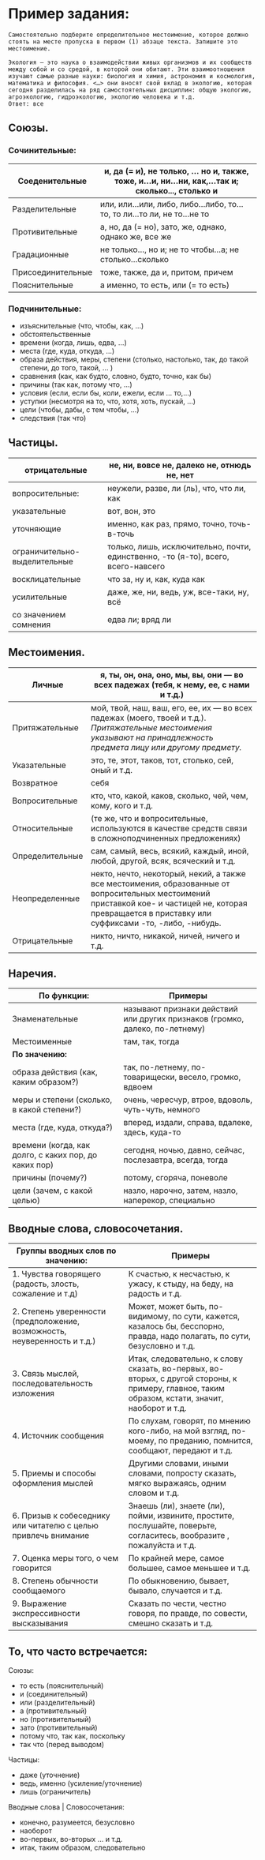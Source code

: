 # Пример задания:

```
Самостоятельно подберите определительное местоимение, которое должно стоять на месте пропуска в первом (1) абзаце текста. Запишите это местоимение.

Экология – это наука о взаимодействии живых организмов и их сообществ между собой и со средой, в которой они обитают. Эти взаимоотношения изучают самые разные науки: биология и химия, астрономия и космология, математика и философия. <…> они вносят свой вклад в экологию, которая сегодня разделилась на ряд самостоятельных дисциплин: общую экологию, агроэкологию, гидроэкологию, экологию человека и т.д.
Ответ: все
```

## Cоюзы.

### Cочинительные:

| Соеденительные    | и, да (= и), не только, … но и, также, тоже, и…и, ни…ни, как,…так и; сколько..., столько и |
| ----------------- | ------------------------------------------------------------------------------------------ |
| Разделительные    | или, или…или, либо, либо…либо, то…то, то ли…то ли, не то…не то                             |
| Противительные    | а, но, да (= но), зато, же, однако, однако же, все же                                      |
| Градационные      | не только…, но и; не то чтобы…а; не столько…сколько                                        |
| Присоединительные | тоже, также, да и, притом, причем                                                          |
| Пояснительные     | а именно, то есть, или (= то есть)                                                         |

### Подчинительные:

- изъяснительные (что, чтобы, как, …)
- обстоятельственные
- времени (когда, лишь, едва, …)
- места (где, куда, откуда, ...)
- образа действия, меры, степени (столько, настолько, так, до такой степени, до того, такой, ... )
- сравнения (как, как будто, словно, будто, точно, как бы)
- причины (так как, потому что, …)
- условия (если, если бы, коли, ежели, если … то,…)
- уступки (несмотря на то, что, хотя, хоть, пускай, …)
- цели (чтобы, дабы, с тем чтобы, …)
- следствия (так что)

## Частицы.

| отрицательные                | не, ни, вовсе не, далеко не, отнюдь не, нет                                       |
| ---------------------------- | --------------------------------------------------------------------------------- |
| вопросительные:              | неужели, разве, ли (ль), что, что ли, как                                         |
| указательные                 | вот, вон, это                                                                     |
| уточняющие                   | именно, как раз, прямо, точно, точь-в-точь                                        |
| ограничительно-выделительные | только, лишь, исключительно, почти, единственно, -то (я-то), всего, всего-навсего |
| восклицательные              | что за, ну и, как, куда как                                                       |
| усилительные                 | даже, же, ни, ведь, уж, все-таки, ну, всё                                         |
| со значением сомнения        | едва ли; вряд ли                                                                  |

## Местоимения.

| Личные          | я, ты, он, она, оно, мы, вы, они — во всех падежах (тебя, к нему, ее, с нами и т.д.)                                                                                                                    |
| --------------- | ------------------------------------------------------------------------------------------------------------------------------------------------------------------------------------------------------- |
| Притяжательные  | мой, твой, наш, ваш, его, ее, их — во всех падежах (моего, твоей и т.д.). _Притяжательные местоимения указывают на принадлежность предмета лицу или другому предмету._                                  |
| Указательные    | это, те, этот, таков, тот, столько, сей, оный и т.д.                                                                                                                                                    |
| Возвратное      | себя                                                                                                                                                                                                    |
| Вопросительные  | кто, что, какой, каков, сколько, чей, чем, кому, кого и т.д.                                                                                                                                            |
| Относительные   | (те же, что и вопросительные, используются в качестве средств связи в сложноподчиненных предложениях)                                                                                                   |
| Определительные | сам, самый, весь, всякий, каждый, иной, любой, другой, всяк, всяческий и т.д.                                                                                                                           |
| Неопределенные  | некто, нечто, некоторый, некий, а также все местоимения, образованные от вопросительных местоимений приставкой кое- и частицей не, которая превращается в приставку или суффиксами -то, -либо, -нибудь. |
| Отрицательные   | никто, ничто, никакой, ничей, ничего и т.д.                                                                                                                                                             |

## Наречия.

| **По функции:**                                       | **Примеры**                                                                  |
| ----------------------------------------------------- | ---------------------------------------------------------------------------- |
| Знаменательные                                        | называют признаки действий или других признаков (громко, далеко, по-летнему) |
| Местоименные                                          | там, так, тогда                                                              |
| **По значению:**                                      |                                                                              |
| образа действия (как, каким образом?)                 | так, по-летнему, по-товарищески, весело, громко, вдвоем                      |
| меры и степени (сколько, в какой степени?)            | очень, чересчур, втрое, вдоволь, чуть-чуть, немного                          |
| места (где, куда, откуда?)                            | вперед, издали, справа, вдалеке, здесь, куда-то                              |
| времени (когда, как долго, с каких пор, до каких пор) | сегодня, ночью, давно, сейчас, послезавтра, всегда, тогда                    |
| причины (почему?)                                     | потому, сгоряча, поневоле                                                    |
| цели (зачем, с какой целью)                           | назло, нарочно, затем, назло, наперекор, специально                          |

## Вводные слова, словосочетания.

| **Группы вводных слов по значению:**                                      | **Примеры**                                                                                                                                      |
| ------------------------------------------------------------------------- | ------------------------------------------------------------------------------------------------------------------------------------------------ |
| 1. Чувства говорящего (радость, злость, сожаление и т.д)                  | К счастью, к несчастью, к ужасу, к стыду, на беду, на радость и т.д.                                                                             |
| 2. Степень уверенности (предположение, возможность, неуверенность и т.д.) | Может, может быть, по-видимому, по сути, кажется, казалось бы, бесспорно, правда, надо полагать, по сути, безусловно и т.д.                      |
| 3. Связь мыслей, последовательность изложения                             | Итак, следовательно, к слову сказать, во-первых, во-вторых, с другой стороны, к примеру, главное, таким образом, кстати, значит, наоборот и т.д. |
| 4. Источник сообщения                                                     | По слухам, говорят, по мнению кого-либо, на мой взгляд, по-моему, по преданию, помнится, сообщают, передают и т.д.                               |
| 5. Приемы и способы оформления мыслей                                     | Другими словами, иными словами, попросту сказать, мягко выражаясь, одним словом и т.д.                                                           |
| 6. Призыв к собеседнику или читателю с целью привлечь внимание            | Знаешь (ли), знаете (ли), пойми, извините, простите, послушайте, поверьте, согласитесь, вообразите , пожалуйста и т.д.                           |
| 7. Оценка меры того, о чем говорится                                      | По крайней мере, самое большее, самое меньшее и т.д.                                                                                             |
| 8. Степень обычности сообщаемого                                          | По обыкновению, бывает, бывало, случается и т.д.                                                                                                 |
| 9. Выражение экспрессивности высказывания                                 | Сказать по чести, честно говоря, по правде, по совести, смешно сказать и т.д.                                                                    |
## То, что часто встречается:

Союзы:
- то есть (пояснительный)
- и (соединительный)
- или (разделительный)
- а (противительный)
- но (противительный)
- зато (противительный)
- потому что, так как, поскольку
- так что (перед выводом)

Частицы:
- даже (уточнение)
- ведь, именно (усиление/уточнение)
- лишь (ограничитель)

Вводные слова | Словосочетания:
- конечно, разумеется, безусловно
- наоборот
- во-первых, во-вторых ... и т.д.
- итак, таким образом, следовательно


